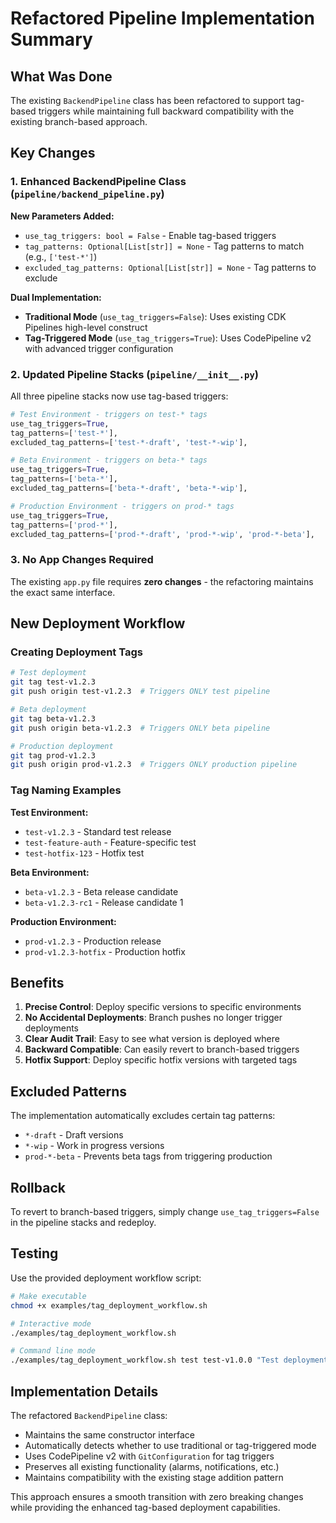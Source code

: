 # Refactored Pipeline Implementation Summary

## What Was Done

The existing `BackendPipeline` class has been refactored to support tag-based triggers while maintaining full backward compatibility with the existing branch-based approach.

## Key Changes

### 1. Enhanced BackendPipeline Class (`pipeline/backend_pipeline.py`)

**New Parameters Added:**
- `use_tag_triggers: bool = False` - Enable tag-based triggers
- `tag_patterns: Optional[List[str]] = None` - Tag patterns to match (e.g., `['test-*']`)
- `excluded_tag_patterns: Optional[List[str]] = None` - Tag patterns to exclude

**Dual Implementation:**
- **Traditional Mode** (`use_tag_triggers=False`): Uses existing CDK Pipelines high-level construct
- **Tag-Triggered Mode** (`use_tag_triggers=True`): Uses CodePipeline v2 with advanced trigger configuration

### 2. Updated Pipeline Stacks (`pipeline/__init__.py`)

All three pipeline stacks now use tag-based triggers:

```python
# Test Environment - triggers on test-* tags
use_tag_triggers=True,
tag_patterns=['test-*'],
excluded_tag_patterns=['test-*-draft', 'test-*-wip'],

# Beta Environment - triggers on beta-* tags  
use_tag_triggers=True,
tag_patterns=['beta-*'],
excluded_tag_patterns=['beta-*-draft', 'beta-*-wip'],

# Production Environment - triggers on prod-* tags
use_tag_triggers=True,
tag_patterns=['prod-*'],
excluded_tag_patterns=['prod-*-draft', 'prod-*-wip', 'prod-*-beta'],
```

### 3. No App Changes Required

The existing `app.py` file requires **zero changes** - the refactoring maintains the exact same interface.

## New Deployment Workflow

### Creating Deployment Tags

```bash
# Test deployment
git tag test-v1.2.3
git push origin test-v1.2.3  # Triggers ONLY test pipeline

# Beta deployment  
git tag beta-v1.2.3
git push origin beta-v1.2.3  # Triggers ONLY beta pipeline

# Production deployment
git tag prod-v1.2.3
git push origin prod-v1.2.3  # Triggers ONLY production pipeline
```

### Tag Naming Examples

**Test Environment:**
- `test-v1.2.3` - Standard test release
- `test-feature-auth` - Feature-specific test
- `test-hotfix-123` - Hotfix test

**Beta Environment:**
- `beta-v1.2.3` - Beta release candidate
- `beta-v1.2.3-rc1` - Release candidate 1

**Production Environment:**
- `prod-v1.2.3` - Production release
- `prod-v1.2.3-hotfix` - Production hotfix

## Benefits

1. **Precise Control**: Deploy specific versions to specific environments
2. **No Accidental Deployments**: Branch pushes no longer trigger deployments
3. **Clear Audit Trail**: Easy to see what version is deployed where
4. **Backward Compatible**: Can easily revert to branch-based triggers
5. **Hotfix Support**: Deploy specific hotfix versions with targeted tags

## Excluded Patterns

The implementation automatically excludes certain tag patterns:
- `*-draft` - Draft versions
- `*-wip` - Work in progress versions
- `prod-*-beta` - Prevents beta tags from triggering production

## Rollback

To revert to branch-based triggers, simply change `use_tag_triggers=False` in the pipeline stacks and redeploy.

## Testing

Use the provided deployment workflow script:

```bash
# Make executable
chmod +x examples/tag_deployment_workflow.sh

# Interactive mode
./examples/tag_deployment_workflow.sh

# Command line mode
./examples/tag_deployment_workflow.sh test test-v1.0.0 "Test deployment"
```

## Implementation Details

The refactored `BackendPipeline` class:
- Maintains the same constructor interface
- Automatically detects whether to use traditional or tag-triggered mode
- Uses CodePipeline v2 with `GitConfiguration` for tag triggers
- Preserves all existing functionality (alarms, notifications, etc.)
- Maintains compatibility with the existing stage addition pattern

This approach ensures a smooth transition with zero breaking changes while providing the enhanced tag-based deployment capabilities.